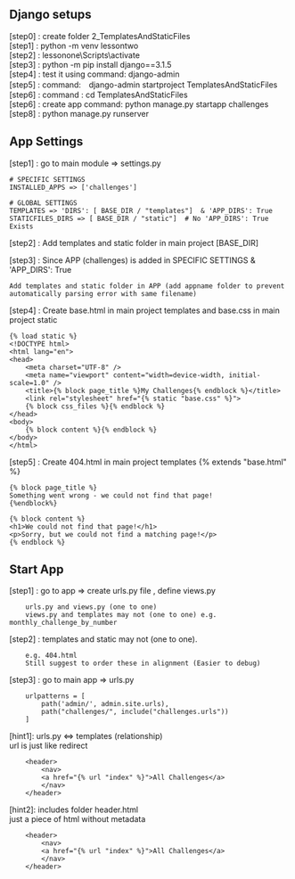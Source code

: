 ## Django setups ##  


[step0] : create folder 2_TemplatesAndStaticFiles  
[step1] : python -m venv lessontwo  
[step2] : lessonone\Scripts\activate  
[step3] : python -m pip install django==3.1.5  
[step4] : test it using command: django-admin  
[step5] : command:　django-admin startproject TemplatesAndStaticFiles  
[step6] : command : cd TemplatesAndStaticFiles  
[step6] : create app command: python manage.py startapp challenges  
[step8] : python manage.py runserver  

## App Settings ##    

[step1] : go to main module => settings.py   
    
    # SPECIFIC SETTINGS  
    INSTALLED_APPS => ['challenges']  
    
    # GLOBAL SETTINGS  
    TEMPLATES => 'DIRS': [ BASE_DIR / "templates"]  & 'APP_DIRS': True  
    STATICFILES_DIRS => [ BASE_DIR / "static"]  # No 'APP_DIRS': True  Exists

[step2] : Add templates and static folder in main project [BASE_DIR]    

[step3] :  Since APP (challenges) is added  in SPECIFIC SETTINGS & 'APP_DIRS': True   
    
    Add templates and static folder in APP (add appname folder to prevent automatically parsing error with same filename)

[step4] : Create base.html in main project templates and base.css in main project static


    {% load static %}
    <!DOCTYPE html>
    <html lang="en">
    <head>
        <meta charset="UTF-8" />
        <meta name="viewport" content="width=device-width, initial-scale=1.0" />
        <title>{% block page_title %}My Challenges{% endblock %}</title>
        <link rel="stylesheet" href="{% static "base.css" %}">
        {% block css_files %}{% endblock %}
    </head>
    <body>
        {% block content %}{% endblock %}
    </body>
    </html>

[step5] : Create 404.html in main project templates
    {% extends "base.html" %}

    {% block page_title %}
    Something went wrong - we could not find that page!
    {%endblock%}

    {% block content %}
    <h1>We could not find that page!</h1>
    <p>Sorry, but we could not find a matching page!</p>
    {% endblock %}



## Start App ##  

[step1] : go to app => create urls.py file , define views.py  
        
        urls.py and views.py (one to one)
        views.py and templates may not (one to one) e.g. monthly_challenge_by_number

[step2] : templates and static may not (one to one).  

        e.g. 404.html  
        Still suggest to order these in alignment (Easier to debug)  


[step3] : go to main app => urls.py

        urlpatterns = [
            path('admin/', admin.site.urls),
            path("challenges/", include("challenges.urls"))
        ]       

[hint1]:  urls.py <=> templates (relationship)  
        url is just like redirect

        <header>
            <nav>
            <a href="{% url "index" %}">All Challenges</a>
            </nav>
        </header>

[hint2]:  includes folder header.html  
        just a piece of html without metadata

        <header>
            <nav>
            <a href="{% url "index" %}">All Challenges</a>
            </nav>
        </header>        